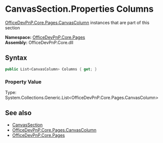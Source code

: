 # CanvasSection.Properties Columns
 [OfficeDevPnP.Core.Pages.CanvasColumn](OfficeDevPnP.Core.Pages.CanvasColumn.md)  instances that are part of this section  

**Namespace:** [OfficeDevPnP.Core.Pages](OfficeDevPnP.Core.Pages.md)  
**Assembly:** OfficeDevPnP.Core.dll  
## Syntax
```C#
public List<CanvasColumn> Columns { get; }
```

### Property Value
Type: System.Collections.Generic.List<OfficeDevPnP.Core.Pages.CanvasColumn>  

## See also
- [CanvasSection](OfficeDevPnP.Core.Pages.CanvasSection.md) 
- [OfficeDevPnP.Core.Pages.CanvasColumn](OfficeDevPnP.Core.Pages.CanvasColumn.md)
- [OfficeDevPnP.Core.Pages](OfficeDevPnP.Core.Pages.md) 
